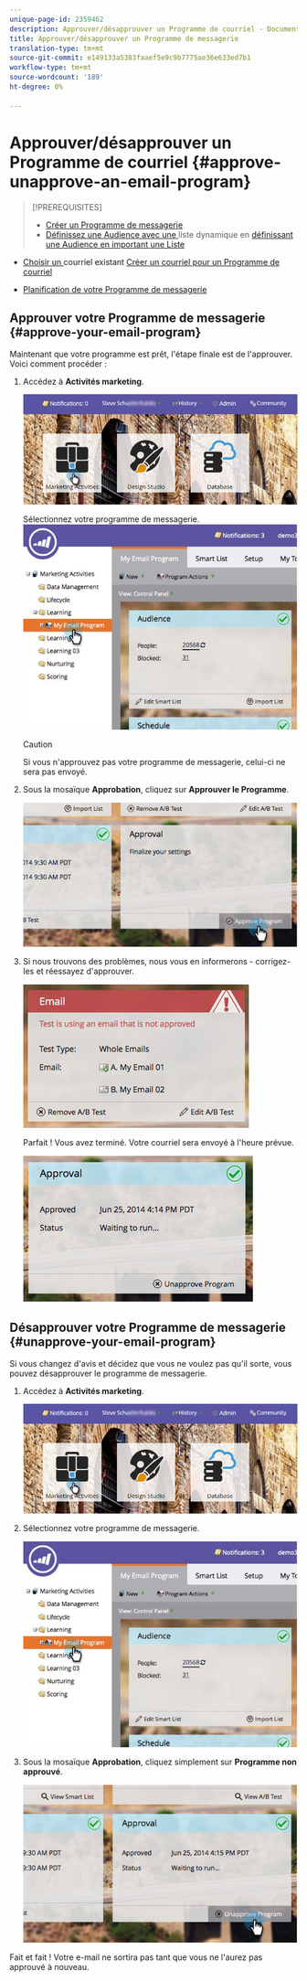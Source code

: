 ```yaml
---
unique-page-id: 2359462
description: Approuver/désapprouver un Programme de courriel - Documents marketing - Documentation du produit
title: Approuver/désapprouver un Programme de messagerie
translation-type: tm+mt
source-git-commit: e149133a5383faaef5e9c9b7775ae36e633ed7b1
workflow-type: tm+mt
source-wordcount: '189'
ht-degree: 0%

---
```



# Approuver/désapprouver un Programme de courriel {#approve-unapprove-an-email-program}

>[!PREREQUISITES]
>
>* [Créer un Programme de messagerie](../../../../product-docs/email-marketing/email-programs/creating-an-email-program/create-an-email-program.md)
>* [Définissez une Audience avec une ](../../../../product-docs/email-marketing/email-programs/managing-people-in-email-programs/define-an-audience-with-a-smart-list.md) liste dynamique en  [définissant une Audience en important une Liste](../../../../product-docs/email-marketing/email-programs/managing-people-in-email-programs/define-an-audience-by-importing-a-list.md)

   >
   >
* [Choisir un ](choose-an-existing-email.md) courriel existant  [Créer un courriel pour un Programme de courriel](create-an-email-for-an-email-program.md)
   >
   >
* [Planification de votre Programme de messagerie](schedule-your-email-program.md)

>



## Approuver votre Programme de messagerie {#approve-your-email-program}

Maintenant que votre programme est prêt, l&#39;étape finale est de l&#39;approuver. Voici comment procéder :

1. Accédez à **Activités marketing**.

   ![](assets/login-marketing-activities-2.png)

   Sélectionnez votre programme de messagerie.
   ![](assets/selectemailprogram-2.jpg)

   >[!CAUTION]
   >
   >Si vous n&#39;approuvez pas votre programme de messagerie, celui-ci ne sera pas envoyé.

1. Sous la mosaïque **Approbation**, cliquez sur **Approuver le Programme**.

   ![](assets/image2014-9-12-13-3a43-3a36.png)

1. Si nous trouvons des problèmes, nous vous en informerons - corrigez-les et réessayez d&#39;approuver.

   ![](assets/image2014-9-12-13-3a43-3a44.png)

   Parfait ! Vous avez terminé. Votre courriel sera envoyé à l&#39;heure prévue.

   ![](assets/image2014-9-12-13-3a43-3a56.png)

## Désapprouver votre Programme de messagerie {#unapprove-your-email-program}

Si vous changez d&#39;avis et décidez que vous ne voulez pas qu&#39;il sorte, vous pouvez désapprouver le programme de messagerie.

1. Accédez à **Activités marketing**.

   ![](assets/login-marketing-activities-2.png)

1. Sélectionnez votre programme de messagerie.

   ![](assets/selectemailprogram-2.jpg)

1. Sous la mosaïque **Approbation**, cliquez simplement sur **Programme non approuvé**.

   ![](assets/image2014-9-12-13-3a44-3a28.png)

Fait et fait ! Votre e-mail ne sortira pas tant que vous ne l&#39;aurez pas approuvé à nouveau.
